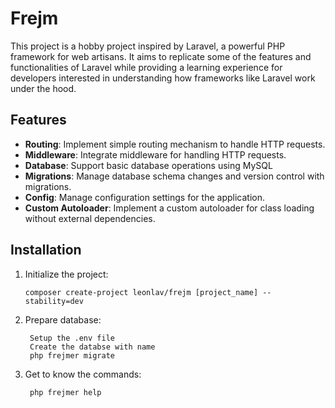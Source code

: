 # Frejm

This project is a hobby project inspired by Laravel, a powerful PHP framework for web artisans. It aims to replicate some of the features and functionalities of Laravel while providing a learning experience for developers interested in understanding how frameworks like Laravel work under the hood.

## Features

- **Routing**: Implement simple routing mechanism to handle HTTP requests.
- **Middleware**: Integrate middleware for handling HTTP requests.
- **Database**: Support basic database operations using MySQL
- **Migrations**: Manage database schema changes and version control with migrations.
- **Config**: Manage configuration settings for the application.
- **Custom Autoloader**: Implement a custom autoloader for class loading without external dependencies.

## Installation

1. Initialize the project:

   ```
   composer create-project leonlav/frejm [project_name] --stability=dev
   ```

2. Prepare database:
   ```
    Setup the .env file
    Create the databse with name
    php frejmer migrate
   ```

3. Get to know the commands:
   ```
    php frejmer help
   ```